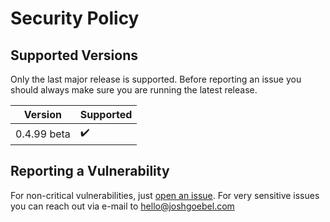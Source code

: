 # Security Policy

## Supported Versions

Only the last major release is supported.  Before reporting an issue you should always make sure you are running the latest release.

| Version | Supported          |
| ------- | ------------------ |
| 0.4.99 beta | :heavy_check_mark: |

## Reporting a Vulnerability

For non-critical vulnerabilities, just [open an issue](https://github.com/joshgoebel/xkeysnail/issues). 
For very sensitive issues you can reach out via e-mail to [hello@joshgoebel.com](mailto:hello@joshgoebel.com)

